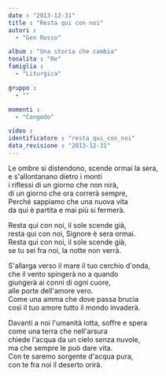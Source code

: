 ```yaml
---
date : "2013-12-31"
title : "Resta qui con noi"
autori : 
  - "Gen Rosso"

album : "Una storia che cambia"
tonalita : "Re"
famiglia : 
  - "Liturgica"

gruppo : 
  - ""

momenti : 
  - "Congedo"

video : 
identificatore : "resta_qui_con_noi"
data_revisione : "2013-12-31"
---
```

  
  
Le ombre si distendono, scende ormai la sera,  
e s'allontanano dietro i monti  
i riflessi di un giorno che non nirà,  
di un giorno che ora correrà sempre,   
Perché sappiamo che una nuova vita  
da qui è partita e mai più si fermerà.   
  
  
Resta qui con noi, il sole scende già,  
resta qui con noi, Signore è sera ormai.  
Resta qui con noi, il sole scende già,  
se tu sei fra noi, la notte non verrà.  
  
  
S'allarga verso il mare il tuo cerchio d'onda,  
che il vento spingerà no a quando  
giungerà ai conni di ogni cuore,  
alle porte dell'amore vero.   
Come una amma che dove passa brucia  
così il tuo amore tutto il mondo invaderà.   
  
  
Davanti a noi l'umanità lotta, soffre e spera  
come una terra che nell'arsura  
chiede l'acqua da un cielo senza nuvole,  
ma che sempre le può dare vita.   
Con te saremo sorgente d'acqua pura,  
con te fra noi il deserto orirà.   
  
  
  
